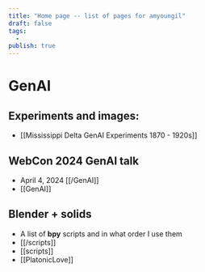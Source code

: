 ```yaml
---
title: "Home page -- list of pages for amyoungil"
draft: false
tags:
  - 
publish: true
---
```


# GenAI

## Experiments and images:
- [[Mississippi Delta GenAI Experiments 1870 - 1920s]]

## WebCon 2024 GenAI talk
- April 4, 2024 [[/GenAI]]
- [[GenAI]]


## Blender + solids
- A list of **bpy** scripts and in what order I use them
- [[/scripts]]
- [[scripts]]
- [[PlatonicLove]]

